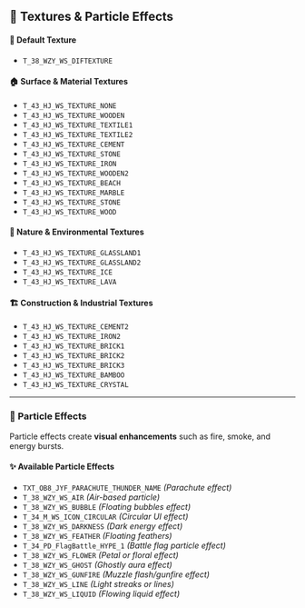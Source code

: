 ## 🎨 Textures & Particle Effects

#### 📌 Default Texture  
- `T_38_WZY_WS_DIFTEXTURE`  

#### 🏠 Surface & Material Textures  
- `T_43_HJ_WS_TEXTURE_NONE`  
- `T_43_HJ_WS_TEXTURE_WOODEN`  
- `T_43_HJ_WS_TEXTURE_TEXTILE1`  
- `T_43_HJ_WS_TEXTURE_TEXTILE2`  
- `T_43_HJ_WS_TEXTURE_CEMENT`  
- `T_43_HJ_WS_TEXTURE_STONE`  
- `T_43_HJ_WS_TEXTURE_IRON`  
- `T_43_HJ_WS_TEXTURE_WOODEN2`  
- `T_43_HJ_WS_TEXTURE_BEACH`  
- `T_43_HJ_WS_TEXTURE_MARBLE`  
- `T_43_HJ_WS_TEXTURE_STONE`  
- `T_43_HJ_WS_TEXTURE_WOOD`  

#### 🌿 Nature & Environmental Textures  
- `T_43_HJ_WS_TEXTURE_GLASSLAND1`  
- `T_43_HJ_WS_TEXTURE_GLASSLAND2`  
- `T_43_HJ_WS_TEXTURE_ICE`  
- `T_43_HJ_WS_TEXTURE_LAVA`  

#### 🏗️ Construction & Industrial Textures  
- `T_43_HJ_WS_TEXTURE_CEMENT2`  
- `T_43_HJ_WS_TEXTURE_IRON2`  
- `T_43_HJ_WS_TEXTURE_BRICK1`  
- `T_43_HJ_WS_TEXTURE_BRICK2`  
- `T_43_HJ_WS_TEXTURE_BRICK3`  
- `T_43_HJ_WS_TEXTURE_BAMBOO`  
- `T_43_HJ_WS_TEXTURE_CRYSTAL`  

---

### 💨 Particle Effects  

Particle effects create **visual enhancements** such as fire, smoke, and energy bursts.  

#### ✨ Available Particle Effects  
- `TXT_OB8_JYF_PARACHUTE_THUNDER_NAME` *(Parachute effect)*  
- `T_38_WZY_WS_AIR` *(Air-based particle)*  
- `T_38_WZY_WS_BUBBLE` *(Floating bubbles effect)*  
- `T_34_M_WS_ICON_CIRCULAR` *(Circular UI effect)*  
- `T_38_WZY_WS_DARKNESS` *(Dark energy effect)*  
- `T_38_WZY_WS_FEATHER` *(Floating feathers)*  
- `T_34_PD_FlagBattle_HYPE_1` *(Battle flag particle effect)*  
- `T_38_WZY_WS_FLOWER` *(Petal or floral effect)*  
- `T_38_WZY_WS_GHOST` *(Ghostly aura effect)*  
- `T_38_WZY_WS_GUNFIRE` *(Muzzle flash/gunfire effect)*  
- `T_38_WZY_WS_LINE` *(Light streaks or lines)*  
- `T_38_WZY_WS_LIQUID` *(Flowing liquid effect)*  
